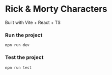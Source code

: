 # Rick & Morty Characters

Built with Vite + React + TS

### Run the project

`npm run dev`

### Test the project

`npm run test`
